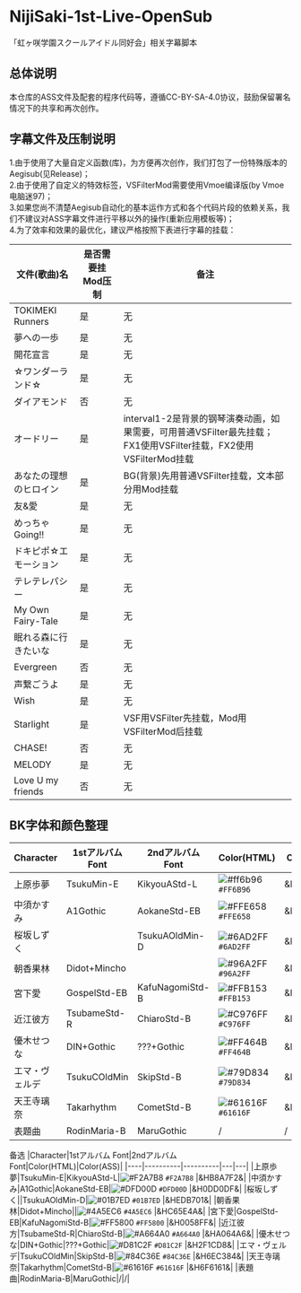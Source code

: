 # NijiSaki-1st-Live-OpenSub

「虹ヶ咲学園スクールアイドル同好会」相关字幕脚本

## 总体说明  
本仓库的ASS文件及配套的程序代码等，遵循CC-BY-SA-4.0协议，鼓励保留署名情况下的共享和再次创作。 

## 字幕文件及压制说明  
1.由于使用了大量自定义函数(库)，为方便再次创作，我们打包了一份特殊版本的Aegisub(见Release)；  
2.由于使用了自定义的特效标签，VSFilterMod需要使用Vmoe编译版(by Vmoe 电脑迷97)；  
3.如果您尚不清楚Aegisub自动化的基本运作方式和各个代码片段的依赖关系，我们不建议对ASS字幕文件进行平移以外的操作(重新应用模板等)；  
4.为了效率和效果的最优化，建议严格按照下表进行字幕的挂载： 

|文件(歌曲)名|是否需要挂Mod压制|备注|
|-----------|---------------|----------|
|TOKIMEKI Runners|是|无| 
|夢への一歩|是|无| 
|開花宣言|是|无|  
|☆ワンダーランド☆|是|无| 
|ダイアモンド|否|无|
|オードリー|是|interval1-2是背景的钢琴演奏动画，如果需要，可用普通VSFilter最先挂载；FX1使用VSFilter挂载，FX2使用VSFilterMod挂载| 
|あなたの理想のヒロイン|是|BG(背景)先用普通VSFilter挂载，文本部分用Mod挂载|  
|友&愛|是|无|  
|めっちゃGoing!!|是|无| 
|ドキピポ☆エモーション|是|无|  
|テレテレパシー|是|无|  
|My Own Fairy-Tale|是|无|  
|眠れる森に行きたいな|是|无| 
|Evergreen|否|无| 
|声繋ごうよ|是|无| 
|Wish|是|无| 
|Starlight|是|VSF用VSFilter先挂载，Mod用VSFilterMod后挂载| 
|CHASE!|否|无|  
|MELODY|是|无|
|Love U my friends|否|无|


## BK字体和颜色整理  
|Character|1stアルバム Font|2ndアルバム Font|Color(HTML)|Color(ASS)|
|----|----------|----------|---|---|
|上原歩夢|TsukuMin-E|KikyouAStd-L|![#ff6b96](https://placehold.it/15/FF6B96/000000?text=+) `#FF6B96` |&H966BFF&|
|中須かすみ|A1Gothic|AokaneStd-EB|![#FFE658](https://placehold.it/15/ffe658/000000?text=+) `#FFE658` |&H58E6FF&|
|桜坂しずく||TsukuAOldMin-D|![#6AD2FF](https://placehold.it/15/6ad2ff/000000?text=+) `#6AD2FF` |&HFFD26A&|
|朝香果林|Didot+Mincho||![#96A2FF](https://placehold.it/15/96a2ff/000000?text=+) `#96A2FF` |&HFFA296&|
|宮下愛|GospelStd-EB|KafuNagomiStd-B|![#FFB153](https://placehold.it/15/ffb153/000000?text=+) `#FFB153` |&H53B1FF&|
|近江彼方|TsubameStd-R|ChiaroStd-B|![#C976FF](https://placehold.it/15/c976ff/000000?text=+) `#C976FF` |&HFF76C9&|
|優木せつな|DIN+Gothic|???+Gothic|![#FF464B](https://placehold.it/15/ff464b/000000?text=+) `#FF464B` |&H4B46FF&|
|エマ・ヴェルデ|TsukuCOldMin|SkipStd-B|![#79D834](https://placehold.it/15/79d834/000000?text=+) `#79D834` |&H34D879&|
|天王寺璃奈|Takarhythm|CometStd-B|![#61616F](https://placehold.it/15/61616f/000000?text=+) `#61616F` |&H6F6161&|
|表題曲|RodinMaria-B|MaruGothic|/|/|


备选
|Character|1stアルバム Font|2ndアルバム Font|Color(HTML)|Color(ASS)|
|----|----------|----------|---|---|
|上原歩夢|TsukuMin-E|KikyouAStd-L|![#F2A7B8](https://placehold.it/15/F2A7B8/000000?text=+) `#F2A7B8` |&HB8A7F2&|
|中須かすみ|A1Gothic|AokaneStd-EB|![#DFD00D](https://placehold.it/15/DFD00D/000000?text=+) `#DFD00D` |&H0DD0DF&|
|桜坂しずく||TsukuAOldMin-D|![#01B7ED](https://placehold.it/15/01B7ED/000000?text=+) `#01B7ED` |&HEDB701&|
|朝香果林|Didot+Mincho||![#4A5EC6](https://placehold.it/15/4A5EC6/000000?text=+) `#4A5EC6` |&HC65E4A&|
|宮下愛|GospelStd-EB|KafuNagomiStd-B|![#FF5800](https://placehold.it/15/FF5800/000000?text=+) `#FF5800` |&H0058FF&|
|近江彼方|TsubameStd-R|ChiaroStd-B|![#A664A0](https://placehold.it/15/A664A0/000000?text=+) `#A664A0` |&HA064A6&|
|優木せつな|DIN+Gothic|???+Gothic|![#D81C2F](https://placehold.it/15/D81C2F/000000?text=+) `#D81C2F` |&H2F1CD8&|
|エマ・ヴェルデ|TsukuCOldMin|SkipStd-B|![#84C36E](https://placehold.it/15/84C36E/000000?text=+) `#84C36E` |&H6EC384&|
|天王寺璃奈|Takarhythm|CometStd-B|![#61616F](https://placehold.it/15/61616f/000000?text=+) `#61616F` |&H6F6161&|
|表題曲|RodinMaria-B|MaruGothic|/|/|
